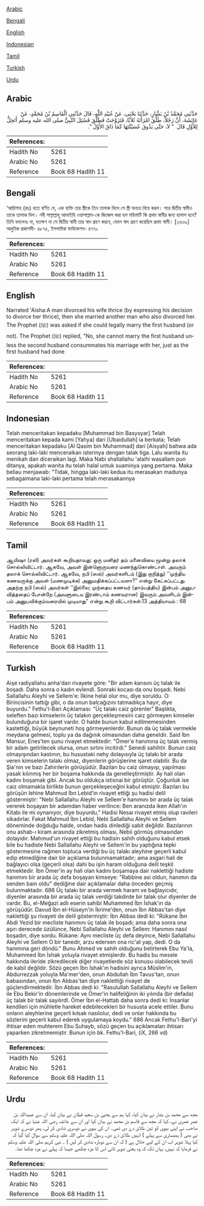 [Arabic](#arabic)

[Bengali](#bengali)

[English](#english)

[Indonesian](#indonesian)

[Tamil](#tamil)

[Turkish](#turkish)

[Urdu](#urdu)

## Arabic


<div dir="rtl" lang="ar" style={{fontSize:'larger',backgroundColor:'#f8f9fa',padding:20}}>
حَدَّثَنِي مُحَمَّدُ بْنُ بَشَّارٍ، حَدَّثَنَا يَحْيَى، عَنْ عُبَيْدِ اللَّهِ، قَالَ حَدَّثَنِي الْقَاسِمُ بْنُ مُحَمَّدٍ، عَنْ عَائِشَةَ، أَنَّ رَجُلاً، طَلَّقَ امْرَأَتَهُ ثَلاَثًا، فَتَزَوَّجَتْ فَطَلَّقَ فَسُئِلَ النَّبِيُّ صلى الله عليه وسلم أَتَحِلُّ لِلأَوَّلِ قَالَ ‏ "‏ لاَ، حَتَّى يَذُوقَ عُسَيْلَتَهَا كَمَا ذَاقَ الأَوَّلُ ‏"‏‏.‏
</div>
<div style={{backgroundColor:'#f8f9fa',padding:20, marginBottom: 10}}><table> <thead> <tr> <th>References:</th> <th></th> </tr> </thead> <tbody><tr><td>Hadith No</td><td>5261</td></tr><tr><td>Arabic No</td><td>5261</td></tr><tr><td>Reference</td><td>Book 68 Hadith 11</td></tr></tbody></table></div>

## Bengali


<div dir="ltr" lang="bn" style={{fontSize:'larger',backgroundColor:'#f8f9fa',padding:20}}>
‘আয়িশাহ (রাঃ) হতে বর্ণিত যে, এক ব্যক্তি তার স্ত্রীকে তিন তালাক দিলে সে স্ত্রী অন্যত্র বিয়ে করল। পরে দ্বিতীয় স্বামীও তাকে তালাক দিল। নবী সাল্লাল্লাহু আলাইহি ওয়াসাল্লাম-কে জিজ্ঞেস করা হল মহিলাটি কি প্রথম স্বামীর জন্য হালাল হবে? তিনি বললেনঃ না, যতক্ষণ না সে দ্বিতীয় স্বামী তার স্বাদ গ্রহণ করবে, যেমন স্বাদ গ্রহণ করেছিল প্রথম স্বামী। [২৬৩৯] আধুনিক প্রকাশনী- ৪৮৭৫, ইসলামিক ফাউন্ডেশন- ৪৭৭০
</div>
<div style={{backgroundColor:'#f8f9fa',padding:20, marginBottom: 10}}><table> <thead> <tr> <th>References:</th> <th></th> </tr> </thead> <tbody><tr><td>Hadith No</td><td>5261</td></tr><tr><td>Arabic No</td><td>5261</td></tr><tr><td>Reference</td><td>Book 68 Hadith 11</td></tr></tbody></table></div>

## English


<div dir="ltr" lang="en" style={{fontSize:'larger',backgroundColor:'#f8f9fa',padding:20}}>
Narrated 'Aisha:A man divorced his wife thrice (by expressing his decision to divorce her thrice), then she married another man who also divorced her. The Prophet (ﷺ) was asked if she could legally marry the first husband (or not). The Prophet (ﷺ) replied, "No, she cannot marry the first husband unless the second husband consummates his marriage with her, just as the first husband had done
</div>
<div style={{backgroundColor:'#f8f9fa',padding:20, marginBottom: 10}}><table> <thead> <tr> <th>References:</th> <th></th> </tr> </thead> <tbody><tr><td>Hadith No</td><td>5261</td></tr><tr><td>Arabic No</td><td>5261</td></tr><tr><td>Reference</td><td>Book 68 Hadith 11</td></tr></tbody></table></div>

## Indonesian


<div dir="ltr" lang="id" style={{fontSize:'larger',backgroundColor:'#f8f9fa',padding:20}}>
Telah menceritakan kepadaku [Muhammad bin Basysyar] Telah menceritakan kepada kami [Yahya] dari [Ubaidullah] ia berkata; Telah menceritakan kepadaku [Al Qasim bin Muhammad] dari [Aisyah] bahwa ada seorang laki-laki menceraikan isterinya dengan talak tiga. Lalu wanita itu menikah dan diceraikan lagi. Maka Nabi shallallahu 'alaihi wasallam pun ditanya, apakah wanita itu telah halal untuk suaminya yang pertama. Maka beliau menjawab: "Tidak, hingga laki-laki kedua itu merasakan madunya sebagaimana laki-laki pertama telah merasakannya
</div>
<div style={{backgroundColor:'#f8f9fa',padding:20, marginBottom: 10}}><table> <thead> <tr> <th>References:</th> <th></th> </tr> </thead> <tbody><tr><td>Hadith No</td><td>5261</td></tr><tr><td>Arabic No</td><td>5261</td></tr><tr><td>Reference</td><td>Book 68 Hadith 11</td></tr></tbody></table></div>

## Tamil


<div dir="ltr" lang="ta" style={{fontSize:'larger',backgroundColor:'#f8f9fa',padding:20}}>
ஆயிஷா (ரலி) அவர்கள் கூறியதாவது: ஒரு மனிதர் தம் மனைவியை மூன்று தலாக் சொல்லிவிட்டார். ஆகவே, அவள் இன்னொருவரை மணந்துகொண்டாள். அவரும் தலாக் சொல்லிவிட்டார். ஆகவே, நபி (ஸல்) அவர்களிடம் (இது குறித்து) ‘‘முந்திய கணவருக்கு அவள் (மணமுடிக்க) அனுமதிக்கப்பட்டவளா?” என்று கேட்கப்பட்டது. அதற்கு நபி (ஸல்) அவர்கள் ‘‘இல்லை; முந்தைய கணவர் (தாம்பத்திய) இன்பம் அனுபவித்ததைப் போன்றே (அவளுடைய இரண்டாம் கணவரான) இவரும் அவளிடம் இன்பம் அனுபவிக்கும்வரையில் முடியாது” என்று கூறி விட்டார்கள்.13 அத்தியாயம் : 68
</div>
<div style={{backgroundColor:'#f8f9fa',padding:20, marginBottom: 10}}><table> <thead> <tr> <th>References:</th> <th></th> </tr> </thead> <tbody><tr><td>Hadith No</td><td>5261</td></tr><tr><td>Arabic No</td><td>5261</td></tr><tr><td>Reference</td><td>Book 68 Hadith 11</td></tr></tbody></table></div>

## Turkish


<div dir="ltr" lang="tr" style={{fontSize:'larger',backgroundColor:'#f8f9fa',padding:20}}>
Aişe radiyallahu anha'dan rivayete göre: "Bir adam karısını üç talak ile boşadı. Daha sonra o kadın evlendi. Sonraki kocası da onu boşadı. Nebi Sallallahu Aleyhi ve Sellem'e: İlkine helal olur mu, diye soruldu. O: Birincisinin tattığı gibi, o da onun balcağızını tatmadıkça hayır, diye buyurdu." Fethu'l-Bari Açıklaması: "Üç talakı caiz görenler" Başlıkta, seleften bazı kimselerin üç talakın gerçekleşmesini caiz görmeyen kimseler bulunduğuna bir işaret vardır. O halde bunun kabul edilmemesinden kastettiği, büyük beynuneti hoş görmeyenlerdir. Bunun da üç talak vermekle meydana gelmesi, toplu ya da dağınık olmasından daha geneldir. Said İbn Mansur, Enes'ten şunu rivayet etmektedir: "Ömer'e hanımına üç talak vermiş bir adam getirilecek olursa, onun sırtını incitirdi." Senedi sahihtir. Bunun caiz olmayışından kastının, bu husustaki nehy dolayısıyla üç talakı bir arada veren kimselerin talakı olmaz, diyenlerin görüşlerine işaret olabilir. Bu da Şia'nın ve bazı Zahirılerin görüşüdür. Bazıları bu caiz olmayışı, yapılması yasak kılınmış her bir boşama hakkında da genelleştirmiştir. Ay hali olan kadını boşamak gibi. Ancak bu oldukça istisnai bir görüştür. Çoğunluk ise caiz olmamakla birlikte bunun gerçekleşeceğini kabul etmiştir. Bazıları bu görüşün lehine Mahmud İbn Lebid'in rivayet ettiği şu hadisi delil göstermiştir: "Nebi Sallallahu Aleyhi ve Sellem'e hanımını bir arada üç talak vererek boşayan bir adamdan haber verilince: Ben aranızda iken Allah'ın Kitabı ile mi oynanıyor, diye buyurdu," Hadisi Nesaı rivayet etmiş olup ravileri sikadırlar. Fakat Mahmud İbn Lebid, Nebi Sallallahu Aleyhi ve Sellem döneminde doğduğu halde, ondan hadis dinlediği sabit değildir. Bazılarının onu ashab-ı kiram arasında zikretmiş olması, Nebii görmüş olmasından dolayıdır. Mahmud'un rivayet ettiği bu hadisin sahih olduğunu kabul etsek bile bu hadiste Nebi Sallallahu Aleyhi ve Sellem'in bu yaptığına tepki göstermesine rağmen topluca verdiği bu üç talakı aleyhine geçerli kabul edip etmediğine dair bir açıklama bulunmamaktadır; ama asgari hali de bağlayıcı olsa (geçerli olsa) dahi bu işin haram olduğuna delil teşkil etmektedir. İbn Ömer'in ay hali olan kadını boşamaya dair naklettiği hadiste hanımını bir arada üç defa boşayan kimseye: "Rabbine asi oldun, hanımın da senden bain oldu" dediğine dair açıklamalar daha önceden geçmiş bulunmaktadır. 686 Üç talakı bir arada vermek haram ve bağlayıcıdır, diyenler arasında bir arada üç talak verdiği takdirde bir talak olur diyenler de vardır. Bu, el-Meğazi adlı eserin sahibi Muhammed İbn İshak'ın da görüşüdür. Davud İbn el-Hüseyn'in İkrime'den, onun İbn Abbas'tan diye naklettiği şu rivayeti de delil göstermiştir: İbn Abbas dedi ki: "Rükane İbn Abdi Yezid bir mecliste hanımını üç talak ile boşadı; ama daha sonra ona aşırı derecede üzülünce, Nebi Sallallahu Aleyhi ve Sellem: Hanımını nasıl boşadın, diye sordu. Rükane: Aynı mecliste üç defa deyince, Nebi Sallallahu Aleyhi ve Sellem O bir tanedir, arzu edersen ona ric'at yap, dedi. O da hanımına geri döndü." Bunu Ahmed ve sahih olduğunu belirterek Ebu Ya'la, Muhammed İbn İshak yoluyla rivayet etmişlerdir. Bu hadis bu mesele hakkında ileride zikredilecek diğer rivayetlerde söz konusu olabilecek tevili de kabil değildir. Sözü geçen İbn İshak'ın hadisini ayrıca Müslim'in, Abdurrezzak yoluyla Ma'mer'den, onun Abdullah İbn Tavus'tan, onun babasından, onun İbn Abbas'tan diye naklettiği rivayet de güçlendirmektedir. İbn Abbas dedi ki: "Rasulullah Sallallahu Aleyhi ve Sellem ile Ebu Bekir'in dönemlerinde ve Ömer'in halifeliğinin iki yılında (bir defada) üç talak bir talak sayılırdl. Ömer İbn el-Hattab daha sonra dedi ki: İnsanlar kendileri için mühletle hareket edebilecekleri bir hususta acele ettiler. Bunu onların aleyhlerine geçerli kılsak nasılolur, dedi ve onlar hakkında bu sözlerini geçerli kabul ederek uygulamaya koydu." 686 Ancak Fethu'l-Bari'yi ihtisar eden muhterem Ebu Suhayb, sözü geçen bu açıklamaları ihtisarı yaparken zikretmemiştir. Bunun için bk. Fethu'l-Bari, (iX, 266 vd)
</div>
<div style={{backgroundColor:'#f8f9fa',padding:20, marginBottom: 10}}><table> <thead> <tr> <th>References:</th> <th></th> </tr> </thead> <tbody><tr><td>Hadith No</td><td>5261</td></tr><tr><td>Arabic No</td><td>5261</td></tr><tr><td>Reference</td><td>Book 68 Hadith 11</td></tr></tbody></table></div>

## Urdu


<div dir="rtl" lang="ur" style={{fontSize:'larger',backgroundColor:'#f8f9fa',padding:20}}>
مجھ سے محمد بن بشار نے بیان کیا، کہا ہم سے یحییٰ بن سعید قطان نے بیان کیا، ان سے عبیداللہ بن عمر عمری نے، کہا کہ مجھ سے قاسم بن محمد نے بیان کیا اور ان سے عائشہ رضی اللہ عنہا نے کہ ایک صاحب نے اپنی بیوی کو تین طلاق دے دی تھی۔ ان کی بیوی نے دوسری شادی کر لی، پھر دوسرے شوہر نے بھی ( ہمبستری سے پہلے ) انہیں طلاق دے دی۔ رسول اللہ صلی اللہ علیہ وسلم سے سوال کیا گیا کہ کیا پہلا شوہر اب ان کے لیے حلال ہے ( کہ ان سے دوبارہ شادی کر لیں ) ۔ نبی کریم صلی اللہ علیہ وسلم نے فرمایا کہ نہیں، یہاں تک کہ وہ یعنی شوہر ثانی اس کا مزہ چکھے جیسا کہ پہلے نے مزہ چکھا تھا۔
</div>
<div style={{backgroundColor:'#f8f9fa',padding:20, marginBottom: 10}}><table> <thead> <tr> <th>References:</th> <th></th> </tr> </thead> <tbody><tr><td>Hadith No</td><td>5261</td></tr><tr><td>Arabic No</td><td>5261</td></tr><tr><td>Reference</td><td>Book 68 Hadith 11</td></tr></tbody></table></div>